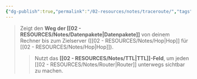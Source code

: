 ```yaml
---
{"dg-publish":true,"permalink":"/02-resources/notes/traceroute/","tags":["windows/command","netzwerk"],"noteIcon":"","updated":"2025-09-05T10:12:32.000+02:00"}
---
```


> Zeigt den **Weg der [[02 - RESOURCES/Notes/Datenpakete\|Datenpakete]]** von deinem Rechner bis zum Zielserver ([[02 - RESOURCES/Notes/Hop\|Hop]] für [[02 - RESOURCES/Notes/Hop\|Hop]]).  
>> Nutzt das **[[02 - RESOURCES/Notes/TTL\|TTL]]-Feld**, um jeden [[02 - RESOURCES/Notes/Router\|Router]] unterwegs sichtbar zu machen.